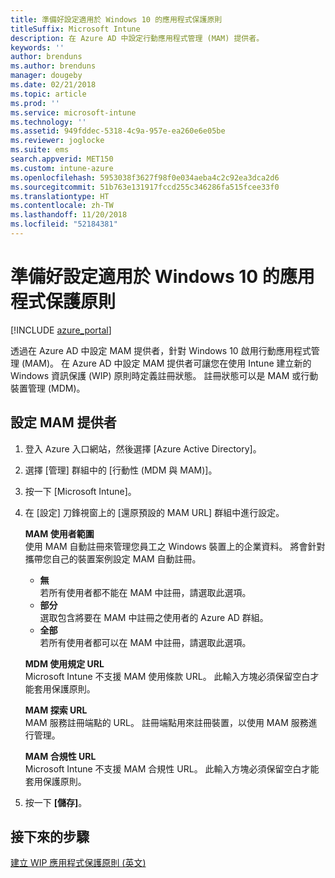 ```yaml
---
title: 準備好設定適用於 Windows 10 的應用程式保護原則
titleSuffix: Microsoft Intune
description: 在 Azure AD 中設定行動應用程式管理 (MAM) 提供者。
keywords: ''
author: brenduns
ms.author: brenduns
manager: dougeby
ms.date: 02/21/2018
ms.topic: article
ms.prod: ''
ms.service: microsoft-intune
ms.technology: ''
ms.assetid: 949fddec-5318-4c9a-957e-ea260e6e05be
ms.reviewer: joglocke
ms.suite: ems
search.appverid: MET150
ms.custom: intune-azure
ms.openlocfilehash: 5953038f3627f98f0e034aeba4c2c92ea3dca2d6
ms.sourcegitcommit: 51b763e131917fccd255c346286fa515fcee33f0
ms.translationtype: HT
ms.contentlocale: zh-TW
ms.lasthandoff: 11/20/2018
ms.locfileid: "52184381"
---
```

# <a name="get-ready-to-configure-app-protection-policies-for-windows-10"></a>準備好設定適用於 Windows 10 的應用程式保護原則 

[!INCLUDE [azure_portal](./includes/azure_portal.md)]

透過在 Azure AD 中設定 MAM 提供者，針對 Windows 10 啟用行動應用程式管理 (MAM)。 在 Azure AD 中設定 MAM 提供者可讓您在使用 Intune 建立新的 Windows 資訊保護 (WIP) 原則時定義註冊狀態。 註冊狀態可以是 MAM 或行動裝置管理 (MDM)。

## <a name="to-configure-the-mam-provider"></a>設定 MAM 提供者

1. 登入 Azure 入口網站，然後選擇 [Azure Active Directory]。

2. 選擇 [管理] 群組中的 [行動性 (MDM 與 MAM)]。

3. 按一下 [Microsoft Intune]。

4. 在 [設定] 刀鋒視窗上的 [還原預設的 MAM URL] 群組中進行設定。

   **MAM 使用者範圍**  
   使用 MAM 自動註冊來管理您員工之 Windows 裝置上的企業資料。 將會針對攜帶您自己的裝置案例設定 MAM 自動註冊。<ul><li>**無**<br>若所有使用者都不能在 MAM 中註冊，請選取此選項。</li><li>**部分**<br>選取包含將要在 MAM 中註冊之使用者的 Azure AD 群組。</li><li>**全部**<br>若所有使用者都可以在 MAM 中註冊，請選取此選項。</li></ul>

   **MDM 使用規定 URL**  
   Microsoft Intune 不支援 MAM 使用條款 URL。 此輸入方塊必須保留空白才能套用保護原則。

   **MAM 探索 URL**  
   MAM 服務註冊端點的 URL。 註冊端點用來註冊裝置，以使用 MAM 服務進行管理。

   **MAM 合規性 URL**  
   Microsoft Intune 不支援 MAM 合規性 URL。 此輸入方塊必須保留空白才能套用保護原則。 

5.  按一下 **[儲存]**。

## <a name="next-steps"></a>接下來的步驟

[建立 WIP 應用程式保護原則 (英文)](windows-information-protection-policy-create.md)
